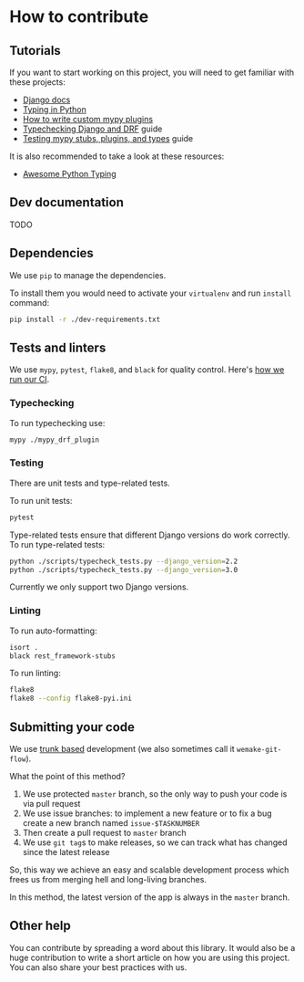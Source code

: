 # How to contribute

## Tutorials

If you want to start working on this project,
you will need to get familiar with these projects:

- [Django docs](https://docs.djangoproject.com/en/dev/)
- [Typing in Python](https://inventwithpython.com/blog/2019/11/24/type-hints-for-busy-python-programmers/)
- [How to write custom mypy plugins](https://mypy.readthedocs.io/en/stable/extending_mypy.html)
- [Typechecking Django and DRF](https://sobolevn.me/2019/08/typechecking-django-and-drf) guide
- [Testing mypy stubs, plugins, and types](https://sobolevn.me/2019/08/testing-mypy-types) guide

It is also recommended to take a look at these resources:

- [Awesome Python Typing](https://github.com/typeddjango/awesome-python-typing)


## Dev documentation

TODO


## Dependencies

We use `pip` to manage the dependencies.

To install them you would need to activate your `virtualenv` and run `install` command:

```bash
pip install -r ./dev-requirements.txt
```


## Tests and linters

We use `mypy`, `pytest`, `flake8`, and `black` for quality control.
Here's [how we run our CI](https://github.com/typeddjango/django-stubs/blob/master/.travis.yml).

### Typechecking

To run typechecking use:

```bash
mypy ./mypy_drf_plugin
```

### Testing

There are unit tests and type-related tests.

To run unit tests:

```bash
pytest
```

Type-related tests ensure that different Django versions do work correctly.
To run type-related tests:

```bash
python ./scripts/typecheck_tests.py --django_version=2.2
python ./scripts/typecheck_tests.py --django_version=3.0
```

Currently we only support two Django versions.

### Linting

To run auto-formatting:

```bash
isort .
black rest_framework-stubs
```

To run linting:

```bash
flake8
flake8 --config flake8-pyi.ini
```


## Submitting your code

We use [trunk based](https://trunkbaseddevelopment.com/)
development (we also sometimes call it `wemake-git-flow`).

What the point of this method?

1. We use protected `master` branch,
   so the only way to push your code is via pull request
2. We use issue branches: to implement a new feature or to fix a bug
   create a new branch named `issue-$TASKNUMBER`
3. Then create a pull request to `master` branch
4. We use `git tag`s to make releases, so we can track what has changed
   since the latest release

So, this way we achieve an easy and scalable development process
which frees us from merging hell and long-living branches.

In this method, the latest version of the app is always in the `master` branch.


## Other help

You can contribute by spreading a word about this library.
It would also be a huge contribution to write
a short article on how you are using this project.
You can also share your best practices with us.

